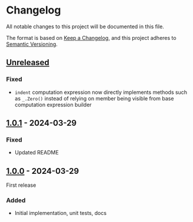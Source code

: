 # Changelog

All notable changes to this project will be documented in this file.

The format is based on [Keep a Changelog](https://keepachangelog.com/en/1.0.0/),
and this project adheres to [Semantic Versioning](https://semver.org/spec/v2.0.0.html).

## [Unreleased]

### Fixed
- `indent` computation expression now directly implements methods such as `_.Zero()` instead of relying on member being visible from base computation expression builder 

## [1.0.1] - 2024-03-29

### Fixed
- Updated README

## [1.0.0] - 2024-03-29

First release

### Added
- Initial implementation, unit tests, docs

[Unreleased]: https://github.com/simon-reynolds/StringBuffer//compare/v1.0.1...HEAD
[1.0.1]: https://github.com/simon-reynolds/StringBuffer//compare/v1.0.0...v1.0.1
[1.0.0]: https://github.com/simon-reynolds/StringBuffer/releases/tag/v1.0.0
